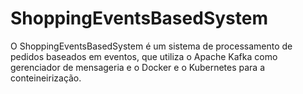 # ShoppingEventsBasedSystem

O ShoppingEventsBasedSystem é um sistema de processamento de pedidos baseados em eventos, que utiliza o Apache Kafka como gerenciador de mensageria e o Docker e o Kubernetes para a conteineirização.

